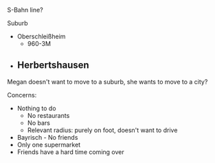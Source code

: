 S-Bahn line?

Suburb

- Oberschleißheim
   - 960-3M
- ## Herbertshausen

Megan doesn't want to move to a suburb, she wants to move to a city?

Concerns:

- Nothing to do
   - No restaurants
   - No bars
   - Relevant radius: purely on foot, doesn't want to drive
- Bayrisch - No friends
- Only one supermarket
- Friends have a hard time coming over



